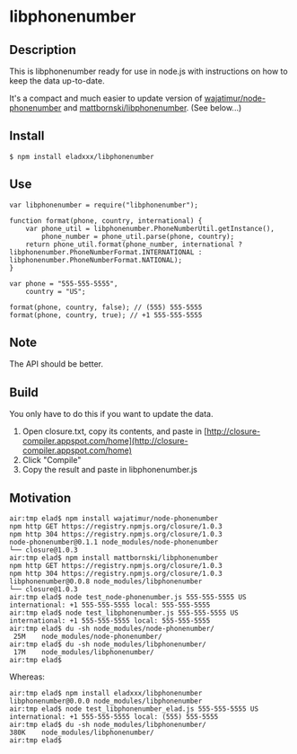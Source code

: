 # libphonenumber

## Description
This is libphonenumber ready for use in node.js with instructions on how to keep the data up-to-date.

It's a compact and much easier to update version of [wajatimur/node-phonenumber](https://github.com/wajatimur/node-phonenumber) and [mattbornski/libphonenumber](https://github.com/mattbornski/libphonenumber). (See below...)

## Install
    $ npm install eladxxx/libphonenumber

## Use

    var libphonenumber = require("libphonenumber");

    function format(phone, country, international) {
        var phone_util = libphonenumber.PhoneNumberUtil.getInstance(),
            phone_number = phone_util.parse(phone, country);
        return phone_util.format(phone_number, international ? libphonenumber.PhoneNumberFormat.INTERNATIONAL : libphonenumber.PhoneNumberFormat.NATIONAL);
    }

    var phone = "555-555-5555",
        country = "US";

    format(phone, country, false); // (555) 555-5555
    format(phone, country, true); // +1 555-555-5555

## Note

The API should be better.

## Build
You only have to do this if you want to update the data.

1. Open closure.txt, copy its contents, and paste in [http://closure-compiler.appspot.com/home](http://closure-compiler.appspot.com/home)
2. Click "Compile"
3. Copy the result and paste in libphonenumber.js

## Motivation

    air:tmp elad$ npm install wajatimur/node-phonenumber
    npm http GET https://registry.npmjs.org/closure/1.0.3
    npm http 304 https://registry.npmjs.org/closure/1.0.3
    node-phonenumber@0.1.1 node_modules/node-phonenumber
    └── closure@1.0.3
    air:tmp elad$ npm install mattbornski/libphonenumber
    npm http GET https://registry.npmjs.org/closure/1.0.3
    npm http 304 https://registry.npmjs.org/closure/1.0.3
    libphonenumber@0.0.8 node_modules/libphonenumber
    └── closure@1.0.3
    air:tmp elad$ node test_node-phonenumber.js 555-555-5555 US
    international: +1 555-555-5555 local: 555-555-5555
    air:tmp elad$ node test_libphonenumber.js 555-555-5555 US
    international: +1 555-555-5555 local: 555-555-5555
    air:tmp elad$ du -sh node_modules/node-phonenumber/
     25M	node_modules/node-phonenumber/
    air:tmp elad$ du -sh node_modules/libphonenumber/
     17M	node_modules/libphonenumber/
    air:tmp elad$ 

Whereas:

    air:tmp elad$ npm install eladxxx/libphonenumber
    libphonenumber@0.0.0 node_modules/libphonenumber
    air:tmp elad$ node test_libphonenumber_elad.js 555-555-5555 US
    international: +1 555-555-5555 local: (555) 555-5555
    air:tmp elad$ du -sh node_modules/libphonenumber/
    380K	node_modules/libphonenumber/
    air:tmp elad$ 
